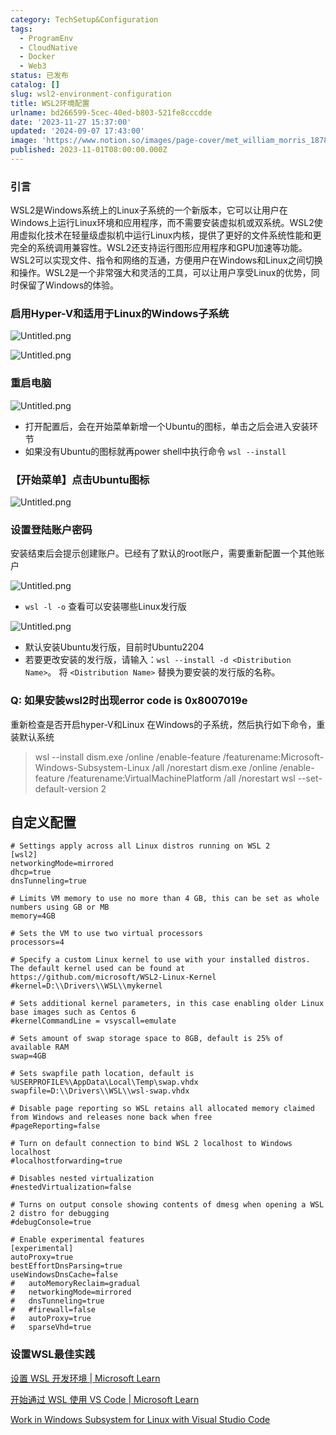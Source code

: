 ```yaml
---
category: TechSetup&Configuration
tags:
  - ProgramEnv
  - CloudNative
  - Docker
  - Web3
status: 已发布
catalog: []
slug: wsl2-environment-configuration
title: WSL2环境配置
urlname: bd266599-5cec-40ed-b803-521fe8cccdde
date: '2023-11-27 15:37:00'
updated: '2024-09-07 17:43:00'
image: 'https://www.notion.so/images/page-cover/met_william_morris_1878.jpg'
published: 2023-11-01T08:00:00.000Z
---
```


### 引言


WSL2是Windows系统上的Linux子系统的一个新版本，它可以让用户在Windows上运行Linux环境和应用程序，而不需要安装虚拟机或双系统。WSL2使用虚拟化技术在轻量级虚拟机中运行Linux内核，提供了更好的文件系统性能和更完全的系统调用兼容性。WSL2还支持运行图形应用程序和GPU加速等功能。WSL2可以实现文件、指令和网络的互通，方便用户在Windows和Linux之间切换和操作。WSL2是一个非常强大和灵活的工具，可以让用户享受Linux的优势，同时保留了Windows的体验。


### 启用Hyper-V和适用于Linux的Windows子系统


![Untitled.png](https://prod-files-secure.s3.us-west-2.amazonaws.com/5d24fe63-e567-4804-86f9-9fdc62e13082/62efe4d1-37d6-4606-a7b8-34dcd63ff38a/Untitled.png?X-Amz-Algorithm=AWS4-HMAC-SHA256&X-Amz-Content-Sha256=UNSIGNED-PAYLOAD&X-Amz-Credential=ASIAZI2LB466UJGWOZWN%2F20250210%2Fus-west-2%2Fs3%2Faws4_request&X-Amz-Date=20250210T213234Z&X-Amz-Expires=3600&X-Amz-Security-Token=IQoJb3JpZ2luX2VjEK3%2F%2F%2F%2F%2F%2F%2F%2F%2F%2FwEaCXVzLXdlc3QtMiJGMEQCIBB6fSf8MGy7JO%2FvZsydONaCuiX6mRJZy6kOnw2%2BmTLRAiAXZyph3cbDxeMyyTSsbefYW0KXdXnT2R%2B1egZVrv7TNiqIBAjG%2F%2F%2F%2F%2F%2F%2F%2F%2F%2F8BEAAaDDYzNzQyMzE4MzgwNSIM7F0d4PsTRM76U2tGKtwD%2BtLkN7opgGjREIGE7ZyasLdhyDxVsqKx%2Bn%2BOJpWpRA1YUgGcTM%2FuHb%2FTLB21pbykYYnZLg8PoPP4ICLnMjhZ4o5PBVzXlIuYST01cPgSM1e2vddIwMCjIXZF99Mf9Riy75J8%2FPEM8C85h99BpndSRWr0wsAQ4sj5KUzZPsikndNi5QjaEdDWU1L3WZuQEO21yESRRtbkGn1GWwJGUcSdhU4BAURfzk0tR7EGMmiZuRscL%2BILNJMB3GX%2BZ6LQWchnsc0xfO3702%2F%2FK57yZrlZr05%2FuF1EmaDhDBqramG9ja2qMJQxFIF1nS3ibazkmym37gBk5hFymQTk7t8Ky7af0fnrkhoSlnlYzfSvv5NPU9o%2FQUBUVUhDFcsEDD27TpmeewVuIhd19aKMJR%2B%2B52k9Lvk0iQn%2Fl7BD2p75cYj4DwSf%2FSaBg1xSod4BRKvX1OYmk3QxIArMEgWBfGyDNdhE%2B7mrUzlyqdiRLz0qyvYKLBnXaCbHvxxDKFrwvfYoS4jzIyR%2BDalcQ6TB0tEE%2FMJdY%2BXhldbcTFfFMWpLYLaGpmxTayI50a%2Fvu3lDh3jKYKK2BohMdru5qt3LNI3MrSi4UyytRiUrLP54MlCUk00nVkgWhCPVVn5u3cD3E1wwkMypvQY6pgGN62l5JgNPJvVzZrQpEOZqHAMY2fUZC9qIjXAyo7cfCzuZ%2F2LovaqHKNRCBcdl3BCPIdZmXfc1USYiGgk2lVcVlL7V4yxEp%2BlglLn7HJdxvmiwfdkmiO5p%2FqbJYNqydOEqBEMBWqNnI6uMcazRNM5fg8c2heHOD2lbtKG5aGPo3eque55Ks%2Fu2dobZgQ7tRJr1VZVxLuCf8tQNJDduqc1KVu2QP9zS&X-Amz-Signature=deeec1334b20b89612a6b990bffdeb0cd7b39166e45969ad33f5c051def7419c&X-Amz-SignedHeaders=host&x-id=GetObject)


![Untitled.png](https://prod-files-secure.s3.us-west-2.amazonaws.com/5d24fe63-e567-4804-86f9-9fdc62e13082/74866fe6-9ce5-4055-94c5-4900f6f5ff8b/Untitled.png?X-Amz-Algorithm=AWS4-HMAC-SHA256&X-Amz-Content-Sha256=UNSIGNED-PAYLOAD&X-Amz-Credential=ASIAZI2LB466UJGWOZWN%2F20250210%2Fus-west-2%2Fs3%2Faws4_request&X-Amz-Date=20250210T213234Z&X-Amz-Expires=3600&X-Amz-Security-Token=IQoJb3JpZ2luX2VjEK3%2F%2F%2F%2F%2F%2F%2F%2F%2F%2FwEaCXVzLXdlc3QtMiJGMEQCIBB6fSf8MGy7JO%2FvZsydONaCuiX6mRJZy6kOnw2%2BmTLRAiAXZyph3cbDxeMyyTSsbefYW0KXdXnT2R%2B1egZVrv7TNiqIBAjG%2F%2F%2F%2F%2F%2F%2F%2F%2F%2F8BEAAaDDYzNzQyMzE4MzgwNSIM7F0d4PsTRM76U2tGKtwD%2BtLkN7opgGjREIGE7ZyasLdhyDxVsqKx%2Bn%2BOJpWpRA1YUgGcTM%2FuHb%2FTLB21pbykYYnZLg8PoPP4ICLnMjhZ4o5PBVzXlIuYST01cPgSM1e2vddIwMCjIXZF99Mf9Riy75J8%2FPEM8C85h99BpndSRWr0wsAQ4sj5KUzZPsikndNi5QjaEdDWU1L3WZuQEO21yESRRtbkGn1GWwJGUcSdhU4BAURfzk0tR7EGMmiZuRscL%2BILNJMB3GX%2BZ6LQWchnsc0xfO3702%2F%2FK57yZrlZr05%2FuF1EmaDhDBqramG9ja2qMJQxFIF1nS3ibazkmym37gBk5hFymQTk7t8Ky7af0fnrkhoSlnlYzfSvv5NPU9o%2FQUBUVUhDFcsEDD27TpmeewVuIhd19aKMJR%2B%2B52k9Lvk0iQn%2Fl7BD2p75cYj4DwSf%2FSaBg1xSod4BRKvX1OYmk3QxIArMEgWBfGyDNdhE%2B7mrUzlyqdiRLz0qyvYKLBnXaCbHvxxDKFrwvfYoS4jzIyR%2BDalcQ6TB0tEE%2FMJdY%2BXhldbcTFfFMWpLYLaGpmxTayI50a%2Fvu3lDh3jKYKK2BohMdru5qt3LNI3MrSi4UyytRiUrLP54MlCUk00nVkgWhCPVVn5u3cD3E1wwkMypvQY6pgGN62l5JgNPJvVzZrQpEOZqHAMY2fUZC9qIjXAyo7cfCzuZ%2F2LovaqHKNRCBcdl3BCPIdZmXfc1USYiGgk2lVcVlL7V4yxEp%2BlglLn7HJdxvmiwfdkmiO5p%2FqbJYNqydOEqBEMBWqNnI6uMcazRNM5fg8c2heHOD2lbtKG5aGPo3eque55Ks%2Fu2dobZgQ7tRJr1VZVxLuCf8tQNJDduqc1KVu2QP9zS&X-Amz-Signature=697a44bde18ad30a32f85074547b5ebf77d467f4feec00ea07aee7fec9f36ce0&X-Amz-SignedHeaders=host&x-id=GetObject)


### 重启电脑


![Untitled.png](https://prod-files-secure.s3.us-west-2.amazonaws.com/5d24fe63-e567-4804-86f9-9fdc62e13082/ed8ca255-2fda-4c1b-9b1a-f1896300e8e7/Untitled.png?X-Amz-Algorithm=AWS4-HMAC-SHA256&X-Amz-Content-Sha256=UNSIGNED-PAYLOAD&X-Amz-Credential=ASIAZI2LB466UJGWOZWN%2F20250210%2Fus-west-2%2Fs3%2Faws4_request&X-Amz-Date=20250210T213234Z&X-Amz-Expires=3600&X-Amz-Security-Token=IQoJb3JpZ2luX2VjEK3%2F%2F%2F%2F%2F%2F%2F%2F%2F%2FwEaCXVzLXdlc3QtMiJGMEQCIBB6fSf8MGy7JO%2FvZsydONaCuiX6mRJZy6kOnw2%2BmTLRAiAXZyph3cbDxeMyyTSsbefYW0KXdXnT2R%2B1egZVrv7TNiqIBAjG%2F%2F%2F%2F%2F%2F%2F%2F%2F%2F8BEAAaDDYzNzQyMzE4MzgwNSIM7F0d4PsTRM76U2tGKtwD%2BtLkN7opgGjREIGE7ZyasLdhyDxVsqKx%2Bn%2BOJpWpRA1YUgGcTM%2FuHb%2FTLB21pbykYYnZLg8PoPP4ICLnMjhZ4o5PBVzXlIuYST01cPgSM1e2vddIwMCjIXZF99Mf9Riy75J8%2FPEM8C85h99BpndSRWr0wsAQ4sj5KUzZPsikndNi5QjaEdDWU1L3WZuQEO21yESRRtbkGn1GWwJGUcSdhU4BAURfzk0tR7EGMmiZuRscL%2BILNJMB3GX%2BZ6LQWchnsc0xfO3702%2F%2FK57yZrlZr05%2FuF1EmaDhDBqramG9ja2qMJQxFIF1nS3ibazkmym37gBk5hFymQTk7t8Ky7af0fnrkhoSlnlYzfSvv5NPU9o%2FQUBUVUhDFcsEDD27TpmeewVuIhd19aKMJR%2B%2B52k9Lvk0iQn%2Fl7BD2p75cYj4DwSf%2FSaBg1xSod4BRKvX1OYmk3QxIArMEgWBfGyDNdhE%2B7mrUzlyqdiRLz0qyvYKLBnXaCbHvxxDKFrwvfYoS4jzIyR%2BDalcQ6TB0tEE%2FMJdY%2BXhldbcTFfFMWpLYLaGpmxTayI50a%2Fvu3lDh3jKYKK2BohMdru5qt3LNI3MrSi4UyytRiUrLP54MlCUk00nVkgWhCPVVn5u3cD3E1wwkMypvQY6pgGN62l5JgNPJvVzZrQpEOZqHAMY2fUZC9qIjXAyo7cfCzuZ%2F2LovaqHKNRCBcdl3BCPIdZmXfc1USYiGgk2lVcVlL7V4yxEp%2BlglLn7HJdxvmiwfdkmiO5p%2FqbJYNqydOEqBEMBWqNnI6uMcazRNM5fg8c2heHOD2lbtKG5aGPo3eque55Ks%2Fu2dobZgQ7tRJr1VZVxLuCf8tQNJDduqc1KVu2QP9zS&X-Amz-Signature=3d6c99914f861d3290281a7dfcda87cc1b0d703ba6a4d4ff6bd1c76cd8badd70&X-Amz-SignedHeaders=host&x-id=GetObject)

- 打开配置后，会在开始菜单新增一个Ubuntu的图标，单击之后会进入安装环节
- 如果没有Ubuntu的图标就再power shell中执行命令 `wsl --install`

### 【开始菜单】点击Ubuntu图标


![Untitled.png](https://prod-files-secure.s3.us-west-2.amazonaws.com/5d24fe63-e567-4804-86f9-9fdc62e13082/d7415a12-f453-43fe-a604-a208d85638a3/Untitled.png?X-Amz-Algorithm=AWS4-HMAC-SHA256&X-Amz-Content-Sha256=UNSIGNED-PAYLOAD&X-Amz-Credential=ASIAZI2LB466UJGWOZWN%2F20250210%2Fus-west-2%2Fs3%2Faws4_request&X-Amz-Date=20250210T213234Z&X-Amz-Expires=3600&X-Amz-Security-Token=IQoJb3JpZ2luX2VjEK3%2F%2F%2F%2F%2F%2F%2F%2F%2F%2FwEaCXVzLXdlc3QtMiJGMEQCIBB6fSf8MGy7JO%2FvZsydONaCuiX6mRJZy6kOnw2%2BmTLRAiAXZyph3cbDxeMyyTSsbefYW0KXdXnT2R%2B1egZVrv7TNiqIBAjG%2F%2F%2F%2F%2F%2F%2F%2F%2F%2F8BEAAaDDYzNzQyMzE4MzgwNSIM7F0d4PsTRM76U2tGKtwD%2BtLkN7opgGjREIGE7ZyasLdhyDxVsqKx%2Bn%2BOJpWpRA1YUgGcTM%2FuHb%2FTLB21pbykYYnZLg8PoPP4ICLnMjhZ4o5PBVzXlIuYST01cPgSM1e2vddIwMCjIXZF99Mf9Riy75J8%2FPEM8C85h99BpndSRWr0wsAQ4sj5KUzZPsikndNi5QjaEdDWU1L3WZuQEO21yESRRtbkGn1GWwJGUcSdhU4BAURfzk0tR7EGMmiZuRscL%2BILNJMB3GX%2BZ6LQWchnsc0xfO3702%2F%2FK57yZrlZr05%2FuF1EmaDhDBqramG9ja2qMJQxFIF1nS3ibazkmym37gBk5hFymQTk7t8Ky7af0fnrkhoSlnlYzfSvv5NPU9o%2FQUBUVUhDFcsEDD27TpmeewVuIhd19aKMJR%2B%2B52k9Lvk0iQn%2Fl7BD2p75cYj4DwSf%2FSaBg1xSod4BRKvX1OYmk3QxIArMEgWBfGyDNdhE%2B7mrUzlyqdiRLz0qyvYKLBnXaCbHvxxDKFrwvfYoS4jzIyR%2BDalcQ6TB0tEE%2FMJdY%2BXhldbcTFfFMWpLYLaGpmxTayI50a%2Fvu3lDh3jKYKK2BohMdru5qt3LNI3MrSi4UyytRiUrLP54MlCUk00nVkgWhCPVVn5u3cD3E1wwkMypvQY6pgGN62l5JgNPJvVzZrQpEOZqHAMY2fUZC9qIjXAyo7cfCzuZ%2F2LovaqHKNRCBcdl3BCPIdZmXfc1USYiGgk2lVcVlL7V4yxEp%2BlglLn7HJdxvmiwfdkmiO5p%2FqbJYNqydOEqBEMBWqNnI6uMcazRNM5fg8c2heHOD2lbtKG5aGPo3eque55Ks%2Fu2dobZgQ7tRJr1VZVxLuCf8tQNJDduqc1KVu2QP9zS&X-Amz-Signature=952ef02139f694706aa8db943687203bad550e96709392b455cc3e910254252f&X-Amz-SignedHeaders=host&x-id=GetObject)


### 设置登陆账户密码


安装结束后会提示创建账户。已经有了默认的root账户，需要重新配置一个其他账户


![Untitled.png](https://prod-files-secure.s3.us-west-2.amazonaws.com/5d24fe63-e567-4804-86f9-9fdc62e13082/bb38a6ce-031e-4122-9787-de509d2240bf/Untitled.png?X-Amz-Algorithm=AWS4-HMAC-SHA256&X-Amz-Content-Sha256=UNSIGNED-PAYLOAD&X-Amz-Credential=ASIAZI2LB466UJGWOZWN%2F20250210%2Fus-west-2%2Fs3%2Faws4_request&X-Amz-Date=20250210T213234Z&X-Amz-Expires=3600&X-Amz-Security-Token=IQoJb3JpZ2luX2VjEK3%2F%2F%2F%2F%2F%2F%2F%2F%2F%2FwEaCXVzLXdlc3QtMiJGMEQCIBB6fSf8MGy7JO%2FvZsydONaCuiX6mRJZy6kOnw2%2BmTLRAiAXZyph3cbDxeMyyTSsbefYW0KXdXnT2R%2B1egZVrv7TNiqIBAjG%2F%2F%2F%2F%2F%2F%2F%2F%2F%2F8BEAAaDDYzNzQyMzE4MzgwNSIM7F0d4PsTRM76U2tGKtwD%2BtLkN7opgGjREIGE7ZyasLdhyDxVsqKx%2Bn%2BOJpWpRA1YUgGcTM%2FuHb%2FTLB21pbykYYnZLg8PoPP4ICLnMjhZ4o5PBVzXlIuYST01cPgSM1e2vddIwMCjIXZF99Mf9Riy75J8%2FPEM8C85h99BpndSRWr0wsAQ4sj5KUzZPsikndNi5QjaEdDWU1L3WZuQEO21yESRRtbkGn1GWwJGUcSdhU4BAURfzk0tR7EGMmiZuRscL%2BILNJMB3GX%2BZ6LQWchnsc0xfO3702%2F%2FK57yZrlZr05%2FuF1EmaDhDBqramG9ja2qMJQxFIF1nS3ibazkmym37gBk5hFymQTk7t8Ky7af0fnrkhoSlnlYzfSvv5NPU9o%2FQUBUVUhDFcsEDD27TpmeewVuIhd19aKMJR%2B%2B52k9Lvk0iQn%2Fl7BD2p75cYj4DwSf%2FSaBg1xSod4BRKvX1OYmk3QxIArMEgWBfGyDNdhE%2B7mrUzlyqdiRLz0qyvYKLBnXaCbHvxxDKFrwvfYoS4jzIyR%2BDalcQ6TB0tEE%2FMJdY%2BXhldbcTFfFMWpLYLaGpmxTayI50a%2Fvu3lDh3jKYKK2BohMdru5qt3LNI3MrSi4UyytRiUrLP54MlCUk00nVkgWhCPVVn5u3cD3E1wwkMypvQY6pgGN62l5JgNPJvVzZrQpEOZqHAMY2fUZC9qIjXAyo7cfCzuZ%2F2LovaqHKNRCBcdl3BCPIdZmXfc1USYiGgk2lVcVlL7V4yxEp%2BlglLn7HJdxvmiwfdkmiO5p%2FqbJYNqydOEqBEMBWqNnI6uMcazRNM5fg8c2heHOD2lbtKG5aGPo3eque55Ks%2Fu2dobZgQ7tRJr1VZVxLuCf8tQNJDduqc1KVu2QP9zS&X-Amz-Signature=81d27a9aef39296eab99d519c83de59a9774275a2ac756fa65c3922274b01abd&X-Amz-SignedHeaders=host&x-id=GetObject)

- `wsl -l -o` 查看可以安装哪些Linux发行版

![Untitled.png](https://prod-files-secure.s3.us-west-2.amazonaws.com/5d24fe63-e567-4804-86f9-9fdc62e13082/4b4e5e2f-4e13-4651-8884-559a62c38137/Untitled.png?X-Amz-Algorithm=AWS4-HMAC-SHA256&X-Amz-Content-Sha256=UNSIGNED-PAYLOAD&X-Amz-Credential=ASIAZI2LB466UJGWOZWN%2F20250210%2Fus-west-2%2Fs3%2Faws4_request&X-Amz-Date=20250210T213234Z&X-Amz-Expires=3600&X-Amz-Security-Token=IQoJb3JpZ2luX2VjEK3%2F%2F%2F%2F%2F%2F%2F%2F%2F%2FwEaCXVzLXdlc3QtMiJGMEQCIBB6fSf8MGy7JO%2FvZsydONaCuiX6mRJZy6kOnw2%2BmTLRAiAXZyph3cbDxeMyyTSsbefYW0KXdXnT2R%2B1egZVrv7TNiqIBAjG%2F%2F%2F%2F%2F%2F%2F%2F%2F%2F8BEAAaDDYzNzQyMzE4MzgwNSIM7F0d4PsTRM76U2tGKtwD%2BtLkN7opgGjREIGE7ZyasLdhyDxVsqKx%2Bn%2BOJpWpRA1YUgGcTM%2FuHb%2FTLB21pbykYYnZLg8PoPP4ICLnMjhZ4o5PBVzXlIuYST01cPgSM1e2vddIwMCjIXZF99Mf9Riy75J8%2FPEM8C85h99BpndSRWr0wsAQ4sj5KUzZPsikndNi5QjaEdDWU1L3WZuQEO21yESRRtbkGn1GWwJGUcSdhU4BAURfzk0tR7EGMmiZuRscL%2BILNJMB3GX%2BZ6LQWchnsc0xfO3702%2F%2FK57yZrlZr05%2FuF1EmaDhDBqramG9ja2qMJQxFIF1nS3ibazkmym37gBk5hFymQTk7t8Ky7af0fnrkhoSlnlYzfSvv5NPU9o%2FQUBUVUhDFcsEDD27TpmeewVuIhd19aKMJR%2B%2B52k9Lvk0iQn%2Fl7BD2p75cYj4DwSf%2FSaBg1xSod4BRKvX1OYmk3QxIArMEgWBfGyDNdhE%2B7mrUzlyqdiRLz0qyvYKLBnXaCbHvxxDKFrwvfYoS4jzIyR%2BDalcQ6TB0tEE%2FMJdY%2BXhldbcTFfFMWpLYLaGpmxTayI50a%2Fvu3lDh3jKYKK2BohMdru5qt3LNI3MrSi4UyytRiUrLP54MlCUk00nVkgWhCPVVn5u3cD3E1wwkMypvQY6pgGN62l5JgNPJvVzZrQpEOZqHAMY2fUZC9qIjXAyo7cfCzuZ%2F2LovaqHKNRCBcdl3BCPIdZmXfc1USYiGgk2lVcVlL7V4yxEp%2BlglLn7HJdxvmiwfdkmiO5p%2FqbJYNqydOEqBEMBWqNnI6uMcazRNM5fg8c2heHOD2lbtKG5aGPo3eque55Ks%2Fu2dobZgQ7tRJr1VZVxLuCf8tQNJDduqc1KVu2QP9zS&X-Amz-Signature=6c6893f601b85792c0ad4aabc790527612d04ab45936b65564c8816a5671b601&X-Amz-SignedHeaders=host&x-id=GetObject)

- 默认安装Ubuntu发行版，目前时Ubuntu2204
- 若要更改安装的发行版，请输入：`wsl --install -d <Distribution Name>`。 将 `<Distribution Name>` 替换为要安装的发行版的名称。

### Q: 如果安装wsl2时出现error code is 0x8007019e


重新检查是否开启hyper-V和Linux 在Windows的子系统，然后执行如下命令，重装默认系统

> wsl --install
> dism.exe /online /enable-feature /featurename:Microsoft-Windows-Subsystem-Linux /all /norestart
> dism.exe /online /enable-feature /featurename:VirtualMachinePlatform /all /norestart
> wsl --set-default-version 2

## 自定义配置


```shell
# Settings apply across all Linux distros running on WSL 2
[wsl2]
networkingMode=mirrored
dhcp=true
dnsTunneling=true

# Limits VM memory to use no more than 4 GB, this can be set as whole numbers using GB or MB
memory=4GB 

# Sets the VM to use two virtual processors
processors=4

# Specify a custom Linux kernel to use with your installed distros. The default kernel used can be found at https://github.com/microsoft/WSL2-Linux-Kernel
#kernel=D:\\Drivers\\WSL\\mykernel

# Sets additional kernel parameters, in this case enabling older Linux base images such as Centos 6
#kernelCommandLine = vsyscall=emulate

# Sets amount of swap storage space to 8GB, default is 25% of available RAM
swap=4GB

# Sets swapfile path location, default is %USERPROFILE%\AppData\Local\Temp\swap.vhdx
swapfile=D:\\Drivers\\WSL\\wsl-swap.vhdx

# Disable page reporting so WSL retains all allocated memory claimed from Windows and releases none back when free
#pageReporting=false

# Turn on default connection to bind WSL 2 localhost to Windows localhost
#localhostforwarding=true

# Disables nested virtualization
#nestedVirtualization=false

# Turns on output console showing contents of dmesg when opening a WSL 2 distro for debugging
#debugConsole=true

# Enable experimental features
[experimental]
autoProxy=true
bestEffortDnsParsing=true
useWindowsDnsCache=false
#   autoMemoryReclaim=gradual
#   networkingMode=mirrored
#   dnsTunneling=true
#   #firewall=false
#   autoProxy=true
#   sparseVhd=true
```


### 设置WSL最佳实践


[设置 WSL 开发环境 | Microsoft Learn](https://learn.microsoft.com/zh-cn/windows/wsl/setup/environment#set-up-your-linux-username-and-password)


[开始通过 WSL 使用 VS Code | Microsoft Learn](https://learn.microsoft.com/zh-cn/windows/wsl/tutorials/wsl-vscode)


[Work in Windows Subsystem for Linux with Visual Studio Code](https://code.visualstudio.com/docs/remote/wsl-tutorial)

